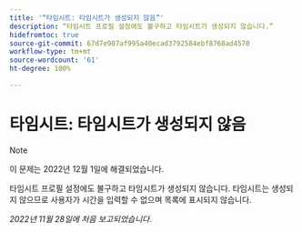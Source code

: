 ```yaml
---
title: '“타임시트: 타임시트가 생성되지 않음”'
description: “타임시트 프로필 설정에도 불구하고 타임시트가 생성되지 않습니다.”
hidefromtoc: true
source-git-commit: 67d7e907af995a40ecad3792584ebf8768ad4570
workflow-type: tm+mt
source-wordcount: '61'
ht-degree: 100%

---
```



# 타임시트: 타임시트가 생성되지 않음

>[!NOTE]
>이 문제는 2022년 12월 1일에 해결되었습니다.

타임시트 프로필 설정에도 불구하고 타임시트가 생성되지 않습니다. 타임시트는 생성되지 않으므로 사용자가 시간을 입력할 수 없으며 목록에 표시되지 않습니다.

_2022년 11월 28일에 처음 보고되었습니다._

